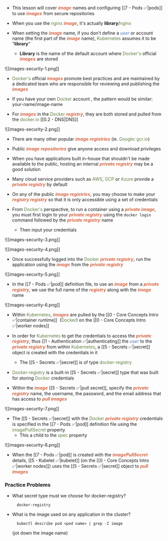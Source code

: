 - This lesson will cover <b><i><span style="color:#d46644">image</span></i></b> names and configuring [[7 - Pods ✅|pods]] to use <b><i><span style="color:#d46644">images</span></i></b> from secure repositories

- When you use the <span style="color:#5c7e3e">nginx</span> <b><i><span style="color:#d46644">image</span></i></b>, it's actually **library**/<span style="color:#5c7e3e">nginx</span>

- When setting the <b><i><span style="color:#d46644">image</span></i></b> name, if you don't define a <i><span style="color:#477bbe">user</span></i> or account name (the first part of the <b><i><span style="color:#d46644">image</span></i></b> name), <span style="color:#5c7e3e">Kubernetes</span> assumes it to be "**library**"
	- **Library** is the name of the default account where <span style="color:#5c7e3e">Docker's</span> official <b><i><span style="color:#d46644">images</span></i></b> are stored

![[images-security-1.png]]

- <span style="color:#5c7e3e">Docker's</span> official <b><i><span style="color:#d46644">images</span></i></b> promote best practices and are maintained by a dedicated team who are responsible for reviewing and publishing the <b><i><span style="color:#d46644">images</span></i></b>

- If you have your own <span style="color:#5c7e3e">Docker</span> account , the pattern would be similar: your-name/image-name

- For <b><i><span style="color:#d46644">images</span></i></b> in the <span style="color:#5c7e3e">Docker</span> <b><i><span style="color:#d46644">registry</span></i></b>, they are both stored and pulled from the <span style="color:#5c7e3e">docker.io</span> [[0.2 - DNS|DNS]]

![[images-security-2.png]]

- There are many other popular <b><i><span style="color:#d46644">image registries</span></i></b> (ie. <span style="color:#5c7e3e">Google</span>: <span style="color:#5c7e3e">gcr.io</span>)

- Public <b><i><span style="color:#d46644">image repositories</span></i></b> give anyone access and download privileges

- When you have applications built in-house that shouldn't be made available to the public, hosting an internal <b><i><span style="color:#d46644">private registry</span></i></b> may be a good solution

- Many cloud service providers such as <span style="color:#5c7e3e">AWS</span>, <span style="color:#5c7e3e">GCP</span> or <span style="color:#5c7e3e">Azure</span> provide a <b><i><span style="color:#d46644">private registry</span></i></b> by default

- On any of the public <b><i><span style="color:#d46644">image registries</span></i></b>, you may choose to make your <b><i><span style="color:#d46644">registry registry</span></i></b> so that it is only accessible using a set of credentials

- From <span style="color:#5c7e3e">Docker's</span> perspective, to run a container using a <b><i><span style="color:#d46644">private image</span></i></b>, you must first login to your <b><i><span style="color:#d46644">private registry</span></i></b> using the `docker login` command followed by the <b><i><span style="color:#d46644">private registry</span></i></b> name
	- Then input your credentials

![[images-security-3.png]]

![[images-security-4.png]]

- Once successfully logged into the <span style="color:#5c7e3e">Docker</span> <b><i><span style="color:#d46644">private registry</span></i></b>, run the application using the <b><i><span style="color:#d46644">image</span></i></b> from the <b><i><span style="color:#d46644">private registry</span></i></b>

![[images-security-5.png]]

- In the [[7 - Pods ✅|pod]] definition file, to use an <b><i><span style="color:#d46644">image</span></i></b> from a <b><i><span style="color:#d46644">private registry</span></i></b>, we use the full name of the <b><i><span style="color:#d46644">registry</span></i></b> along with the <b><i><span style="color:#d46644">image</span></i></b> name

![[images-security-6.png]]

- Within <span style="color:#5c7e3e">Kubernetes</span>, <b><i><span style="color:#d46644">images</span></i></b> are pulled by the [[0 - Core Concepts Intro ✅|container runtime]]  (<span style="color:#5c7e3e">Docker</span>) on the [[0 - Core Concepts Intro ✅|worker nodes]]

- In order for <span style="color:#5c7e3e">Kubernetes</span> to get the credentials to access the <b><i><span style="color:#d46644">private registry</span></i></b>, thus [[1 - Authentication ✅|authenticating]] the <i><span style="color:#477bbe">user</span></i> to the <b><i><span style="color:#d46644">private registry</span></i></b> from within <span style="color:#5c7e3e">Kubernetes</span>, a [[5 - Secrets ✅|secret]] object is created with the credentials in it
	- The [[5 - Secrets ✅|secret]] is of type <span style="color:#5c7e3e">docker-registry</span>

- <span style="color:#5c7e3e">Docker-registry</span> is a built-in [[5 - Secrets ✅|secret]] type that was built for storing <span style="color:#5c7e3e">Docker</span> credentials

- Within the <b><i><span style="color:#d46644">image</span></i></b> [[5 - Secrets ✅|pull secret]], specify the <b><i><span style="color:#d46644">private registry</span></i></b> name, the username, the password, and the email address that has access to <b><i><span style="color:#d46644">pull images</span></i></b>

![[images-security-7.png]]

- The [[5 - Secrets ✅|secret]] with the <span style="color:#5c7e3e">Docker</span> <b><i><span style="color:#d46644">private registry</span></i></b> credentials is specified in the [[7 - Pods ✅|pod]] definition file using the <span style="color:#5c7e3e">imagePullSecret</span> property
	- This a child to the <span style="color:#5c7e3e">spec</span> property

![[images-security-8.png]]

- When the [[7 - Pods ✅|pod]] is created with the <b><i><span style="color:#d46644">imagePullSecret</span></i></b> details, [[5 - Kubelet ✅|kubelet]] (on the [[0 - Core Concepts Intro ✅|worker nodes]]) uses the [[5 - Secrets ✅|secret]] object to <b><i><span style="color:#d46644">pull images</span></i></b>

### Practice Problems

- What secret type must we choose for docker-registry?

		docker-registry

- What is the image used on any application in the cluster?

		kubectl describe pod <pod name> | grep -I image

	(jot down the image name)